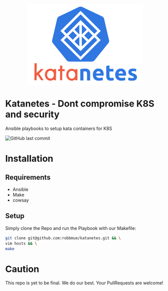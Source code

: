 <center>
    <img height="256px" width="auto" src="assets/katanetes_transparent.png" />  
</center>

# Katanetes - Dont compromise K8S and security
Ansible playbooks to setup kata containers for K8S

![GitHub last commit](https://img.shields.io/github/last-commit/robbmue/katanetes)

# Installation
## Requirements
* Ansible
* Make
* cowsay
## Setup
Simply clone the Repo and run the Playbook with our Makefile:
```bash
git clone git@github.com:robbmue/katanetes.git && \
vim hosts && \
make
```
# Caution
This repo is yet to be final.
We do our best. Your PullRequests are welcome!

